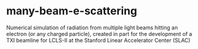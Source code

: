 # many-beam-e-scattering
Numerical simulation of radiation from multiple light beams hitting an electron (or any charged particle), created in part for the development of a TXI beamline for LCLS-II at the Stanford Linear Accelerator Center (SLAC)
